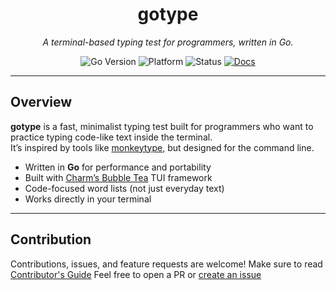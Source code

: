 <div align="center">

# gotype

*A terminal-based typing test for programmers, written in Go.*

![Go Version](https://img.shields.io/badge/Go-1.23+-00ADD8?logo=go&logoColor=white)
![Platform](https://img.shields.io/badge/Platform-Linux%20%7C%20macOS-lightgrey)
![Status](https://img.shields.io/badge/Status-Alpha-orange)
[![Docs](https://img.shields.io/badge/docs-online-blue)](/docs)
</div>

---

## Overview

**gotype** is a fast, minimalist typing test built for programmers who want to practice typing code-like text inside the terminal.  
It’s inspired by tools like [monkeytype](https://monkeytype.com/), but designed for the command line.  

- Written in **Go** for performance and portability  
- Built with [Charm’s Bubble Tea](https://github.com/charmbracelet/bubbletea) TUI framework  
- Code-focused word lists (not just everyday text)  
- Works directly in your terminal  

---

## Contribution
Contributions, issues, and feature requests are welcome!
Make sure to read [Contributor's Guide]( /docs/contributions.md )
Feel free to open a PR or [create an issue]( https://github.com/joshua-Evans-1/gotype/issues )

